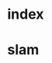 # index
<h1>slam</h1>
<imag href="https://www.uplooder.net/img/image/39/9cc04cbd7d40eea1822c6182a96f3275/sss.PNG"></imag>
